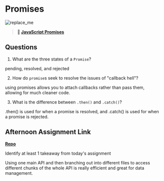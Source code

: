 # Promises

![replace_me](https://codeworks.blob.core.windows.net/public/assets/img/illustrations/placeholder.svg)

> **📖 [JavaScript Promises](https://codeworksacademy.com/fs-student-guide/resources/wk4/02-Promises)**

## Questions

1. What are the three states of a `Promise`?

pending, resolved, and rejected

2. How do `promise`s seek to resolve the issues of "callback hell"?

using promises allows you to attach callbacks rather than pass them, allowing for much cleaner code.

3. What is the difference between `.then()` and `.catch()`?

.then() is used for when a promise is resolved, and .catch() is used for when a promise is rejected.

## Afternoon Assignment Link

**[Repo](https://github.com/JoeCalvi/gregslist_2)**

Identify at least 1 takeaway from today's assignment

Using one main API and then branching out into different files to access different chunks of the whole API is really efficient and great for data management.